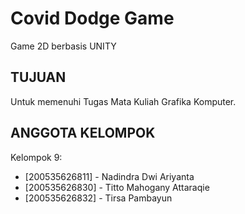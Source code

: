 # Covid Dodge Game
Game 2D berbasis UNITY


## TUJUAN
Untuk memenuhi Tugas Mata Kuliah Grafika Komputer.


## ANGGOTA KELOMPOK
Kelompok 9:
  - [200535626811] - Nadindra Dwi Ariyanta                      
  - [200535626830] - Titto Mahogany Attaraqie                       
  - [200535626832] - Tirsa Pambayun     
